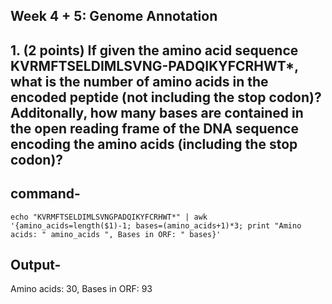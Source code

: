 ## Week 4 + 5: Genome Annotation
## 1. (2 points) If given the amino acid sequence KVRMFTSELDIMLSVNG-PADQIKYFCRHWT*, what is the number of amino acids in the encoded peptide (not including the stop codon)? Additonally, how many bases are contained in the open reading frame of the DNA sequence encoding the amino acids (including the stop codon)?

## command-
```echo "KVRMFTSELDIMLSVNGPADQIKYFCRHWT*" | awk '{amino_acids=length($1)-1; bases=(amino_acids+1)*3; print "Amino acids: " amino_acids ", Bases in ORF: " bases}'```
## Output- 
Amino acids: 30, Bases in ORF: 93

